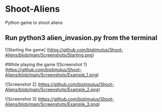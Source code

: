 # Shoot-Aliens
Python game to shoot aliens
## Run python3 alien_invasion.py from the terminal
![Starting the game]
(https://github.com/bistimulus/Shoot-Aliens/blob/main/Screenshots/Starting.png)

#While playing the game
![Screenshot 1]
(https://github.com/bistimulus/Shoot-Aliens/blob/main/Screenshots/Example_1.png)

![Screenshot 2]
(https://github.com/bistimulus/Shoot-Aliens/blob/main/Screenshots/Example_2.png)

![Screenshot 3]
(https://github.com/bistimulus/Shoot-Aliens/blob/main/Screenshots/Example_3.png)
